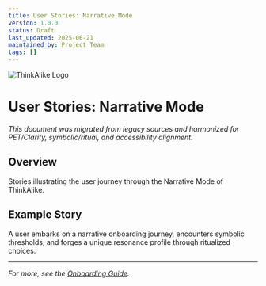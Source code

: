 ```yaml
---
title: User Stories: Narrative Mode
version: 1.0.0
status: Draft
last_updated: 2025-06-21
maintained_by: Project Team
tags: []
---
```


![ThinkAlike Logo](/assets/logo.svg)

# User Stories: Narrative Mode

*This document was migrated from legacy sources and harmonized for PET/Clarity, symbolic/ritual, and accessibility alignment.*

## Overview
Stories illustrating the user journey through the Narrative Mode of ThinkAlike.

## Example Story
A user embarks on a narrative onboarding journey, encounters symbolic thresholds, and forges a unique resonance profile through ritualized choices.

---

*For more, see the [Onboarding Guide](../onboarding/onboarding_manual.md).*

